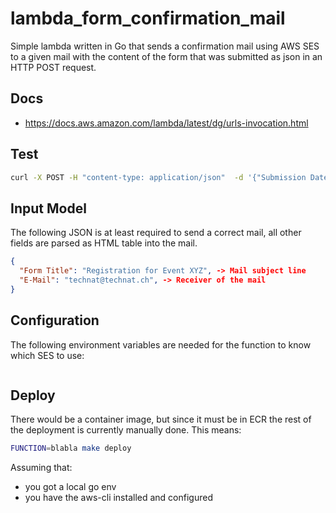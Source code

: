 # lambda_form_confirmation_mail

Simple lambda written in Go that sends a confirmation mail using AWS SES to a given mail with the content of the form that was submitted as json in an HTTP POST request.

## Docs

- <https://docs.aws.amazon.com/lambda/latest/dg/urls-invocation.html>

## Test

```bash
curl -X POST -H "content-type: application/json"  -d '{"Submission Date":"02.06.2016 10:23:54","Form Title":"Contact","Name":"Tim Schmitt","E-Mail":"test@beispiel.de","Phone":"0123/456789","Message":"Webhook-Formular-Submission!"}' https://f4sqdd35mf57m4msx3z3nr4c36priot.lambda-url.sa-east-1.on.aws
```

## Input Model

The following JSON is at least required to send a correct mail, all other fields are parsed as HTML table into the mail.

```json
{
  "Form Title": "Registration for Event XYZ", -> Mail subject line
  "E-Mail": "technat@technat.ch", -> Receiver of the mail
}
```

## Configuration

The following environment variables are needed for the function to know which SES to use:

```bash

```

## Deploy

There would be a container image, but since it must be in ECR the rest of the deployment is currently manually done. This means:

```bash
FUNCTION=blabla make deploy
```

Assuming that:

- you got a local go env
- you have the aws-cli installed and configured

